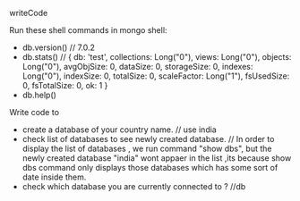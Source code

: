 writeCode

Run these shell commands in mongo shell:

- db.version()
  // 7.0.2
- db.stats()
  // {
  db: 'test',
  collections: Long("0"),
  views: Long("0"),
  objects: Long("0"),
  avgObjSize: 0,
  dataSize: 0,
  storageSize: 0,
  indexes: Long("0"),
  indexSize: 0,
  totalSize: 0,
  scaleFactor: Long("1"),
  fsUsedSize: 0,
  fsTotalSize: 0,
  ok: 1
  }
- db.help()

Write code to

- create a database of your country name.
  // use india
- check list of databases to see newly created database.
  // In order to display the list of databases , we run command "show dbs", but the newly created database "india" wont appaer in the list ,its because show dbs command only displays those databases which has some sort of date inside them.
- check which database you are currently connected to ?
  //db
